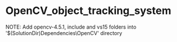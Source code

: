 # OpenCV_object_tracking_system
NOTE:
Add opencv-4.5.1, include and vs15 folders into '$(SolutionDir)Dependencies\OpenCV' directory
